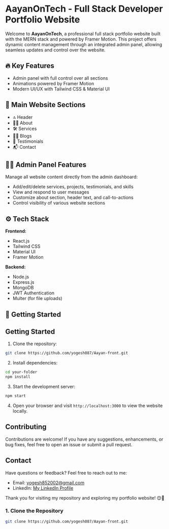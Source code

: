 # AayanOnTech - Full Stack Developer Portfolio Website

Welcome to **AayanOnTech**, a professional full stack portfolio website built with the MERN stack and powered by Framer Motion. This project offers dynamic content management through an integrated admin panel, allowing seamless updates and control over the website.

## 🔥 Key Features

- Admin panel with full control over all sections
- Animations powered by Framer Motion
- Modern UI/UX with Tailwind CSS & Material UI

## 📌 Main Website Sections

- 🔝 Header
- 👨‍💼 About
- 🛠️ Services
- 🧑‍💻 Blogs
- 💬 Testimonials
- 📬 Contact


## 🧑‍💼 Admin Panel Features

Manage all website content directly from the admin dashboard:
- Add/edit/delete services, projects, testimonials, and skills
- View and respond to user messages
- Customize about section, header text, and call-to-actions
- Control visibility of various website sections

## ⚙️ Tech Stack

**Frontend:**
- React.js
- Tailwind CSS
- Material UI
- Framer Motion

**Backend:**
- Node.js
- Express.js
- MongoDB
- JWT Authentication
- Multer (for file uploads)

## 🚀 Getting Started


## Getting Started

1. Clone the repository:

```bash
git clone https://github.com/yogesh087/Aayan-front.git
```

2. Install dependencies:

```bash
cd your-folder
npm install
```

3. Start the development server:

```bash
npm start
```

4. Open your browser and visit `http://localhost:3000` to view the website locally.

## Contributing

Contributions are welcome! If you have any suggestions, enhancements, or bug fixes, feel free to open an issue or submit a pull request.

## Contact

Have questions or feedback? Feel free to reach out to me:

- Email: yogesh852002@gmail.com
- LinkedIn: [My LinkedIn Profile](https://www.linkedin.com/in/yogesh619/)

Thank you for visiting my repository and exploring my portfolio website! 😊🚀





### 1. Clone the Repository
```bash
git clone https://github.com/yogesh087/Aayan-front.git


